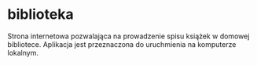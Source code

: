 # biblioteka
Strona internetowa pozwalająca na prowadzenie spisu książek w domowej bibliotece.
Aplikacja jest przeznaczona do uruchmienia na komputerze lokalnym.
